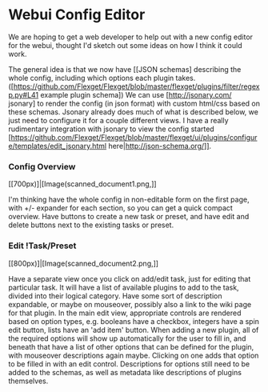 # Webui Config Editor

We are hoping to get a web developer to help out with a new config editor for the webui, thought I'd sketch out some ideas on how I think it could work.

The general idea is that we now have [[JSON schemas] describing the whole config, including which options each plugin takes. ([https://github.com/Flexget/Flexget/blob/master/flexget/plugins/filter/regexp.py#L41 example plugin schema]) We can use [http://jsonary.com/ jsonary] to render the config (in json format) with custom html/css based on these schemas. Jsonary already does much of what is described below, we just need to configure it for a couple different views. I have a really rudimentary integration with jsonary to view the config started [https://github.com/Flexget/Flexget/blob/master/flexget/ui/plugins/configure/templates/edit_jsonary.html here|http://json-schema.org/]].

### Config Overview
[[700px)]|[Image(scanned_document1.png,]]

I'm thinking have the whole config in non-editable form on the first page, with +/- expander for each section, so you can get a quick compact overview. Have buttons to create a new task or preset, and have edit and delete buttons next to the existing tasks or preset.

### Edit !Task/Preset
[[800px)]|[Image(scanned_document2.png,]]

Have a separate view once you click on add/edit task, just for editing that particular task. It will have a list of available plugins to add to the task, divided into their logical category. Have some sort of description expandable, or maybe on mouseover, possibly also a link to the wiki page for that plugin. In the main edit view, appropriate controls are rendered based on option types, e.g. booleans have a checkbox, integers have a spin edit button, lists have an 'add item' button. When adding a new plugin, all of the required options will show up automatically for the user to fill in, and beneath that have a list of other options that can be defined for the plugin, with mouseover descriptions again maybe. Clicking on one adds that option to be filled in with an edit control. Descriptions for options still need to be added to the schemas, as well as metadata like descriptions of plugins themselves.
